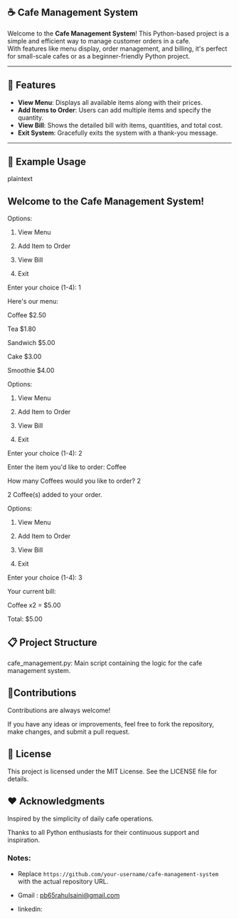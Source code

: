 ## ☕ Cafe Management System

Welcome to the **Cafe Management System**! This Python-based project is a simple and efficient way to manage customer orders in a cafe.  
With features like menu display, order management, and billing, it's perfect for small-scale cafes or as a beginner-friendly Python project.

---

## 🎯 Features

- **View Menu**: Displays all available items along with their prices.
- **Add Items to Order**: Users can add multiple items and specify the quantity.
- **View Bill**: Shows the detailed bill with items, quantities, and total cost.
- **Exit System**: Gracefully exits the system with a thank-you message.

---

## 📖 Example Usage
plaintext

Welcome to the Cafe Management System!
---------------------------------------


Options:

1. View Menu

2. Add Item to Order

3. View Bill

4. Exit

Enter your choice (1-4): 1



Here's our menu:

Coffee          $2.50

Tea             $1.80

Sandwich        $5.00

Cake            $3.00

Smoothie        $4.00



Options:

1. View Menu

2. Add Item to Order

3. View Bill

4. Exit

Enter your choice (1-4): 2



Enter the item you'd like to order: Coffee

How many Coffees would you like to order? 2

2 Coffee(s) added to your order.



Options:

1. View Menu

2. Add Item to Order

3. View Bill

4. Exit

Enter your choice (1-4): 3



Your current bill:

Coffee          x2 = $5.00



Total: $5.00

## 📋 Project Structure

cafe_management.py: Main script containing the logic for the cafe management system.

## 🤝Contributions

Contributions are always welcome!

If you have any ideas or improvements, feel free to fork the repository, make changes, and submit a pull request.

## 📜 License

This project is licensed under the MIT License. See the LICENSE file for details.

## ❤️ Acknowledgments

Inspired by the simplicity of daily cafe operations.

Thanks to all Python enthusiasts for their continuous support and inspiration.


### Notes:

- Replace `https://github.com/your-username/cafe-management-system` with the actual repository URL.

- Gmail : pb65rahulsaini@gmail.com

- linkedin: 





